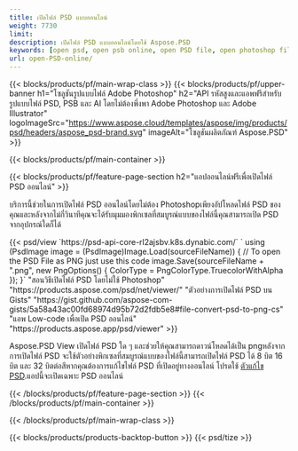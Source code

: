 ```yaml
---
title: เปิดไฟล์ PSD แบบออนไลน์
weight: 7730
limit: 
description: เปิดไฟล์ PSD แบบออนไลน์โดยใช้ Aspose.PSD
keywords: [open psd, open psb online, open PSD file, open photoshop file, preview psd]
url: open-PSD-online/
---
```


{{< blocks/products/pf/main-wrap-class >}}
{{< blocks/products/pf/upper-banner h1="โซลูชันรูปแบบไฟล์ Adobe Photoshop" h2="API รหัสสูงและแอพฟรีสำหรับรูปแบบไฟล์ PSD, PSB และ AI โดยไม่ต้องพึ่งพา Adobe Photoshop และ Adobe Illustrator" logoImageSrc="https://www.aspose.cloud/templates/aspose/img/products/psd/headers/aspose_psd-brand.svg" imageAlt="โซลูชันผลิตภัณฑ์ Aspose.PSD" >}}

{{< blocks/products/pf/main-container >}}

{{< blocks/products/pf/feature-page-section h2="แอปออนไลน์ฟรีเพื่อเปิดไฟล์ PSD ออนไลน์" >}}
<p>บริการนี้ช่วยในการเปิดไฟล์ PSD ออนไลน์โดยไม่ต้อง Photoshopเพียงอัปโหลดไฟล์ PSD ของคุณและหลังจากไม่กี่วินาทีคุณจะได้รับมุมมองพิกเซลที่สมบูรณ์แบบของไฟล์นี้คุณสามารถเปิด PSD จากอุปกรณ์ใดก็ได้</p>
{{< psd/view `https://psd-api-core-rl2ajsbv.k8s.dynabic.com/` 
`    using (PsdImage image = (PsdImage)Image.Load(sourceFileName))
    {
	    // To open the PSD File as PNG just use this code
        image.Save(sourceFileName + ".png",  new PngOptions() {  ColorType = PngColorType.TruecolorWithAlpha });
    }` 
"สอนวิธีเปิดไฟล์ PSD โดยไม่ใช้ Photoshop" "https://products.aspose.com/psd/net/viewer/" 
"ตัวอย่างการเปิดไฟล์ PSD บน Gists" "https://gist.github.com/aspose-com-gists/5a58a43ac00fd68974d95b72d2fdb5e8#file-convert-psd-to-png-cs" 
"แอพ Low-code เพื่อเปิด PSD ออนไลน์" "https://products.aspose.app/psd/viewer" >}}
<p>Aspose.PSD View เปิดไฟล์ PSD ใด ๆ และช่วยให้คุณสามารถดาวน์โหลดได้เป็น pngหลังจากการเปิดไฟล์ PSD จะใช้ตัวอย่างพิกเซลที่สมบูรณ์แบบของไฟล์นี้สามารถเปิดไฟล์ PSD ได้ 8 บิต 16 บิต และ 32 บิตต่อสีหากคุณต้องการแก้ไขไฟล์ PSD ที่เปิดอยู่ทางออนไลน์ โปรดใช้ <a href="https://products.aspose.app/psd/editor">ตัวแก้ไข PSD</a>.แอปนี้จะเปิดเฉพาะ PSD ออนไลน์</p>
{{< /blocks/products/pf/feature-page-section >}}
{{< /blocks/products/pf/main-container >}}


{{< /blocks/products/pf/main-wrap-class >}}

{{< blocks/products/products-backtop-button >}}
{{< psd/tize >}}
